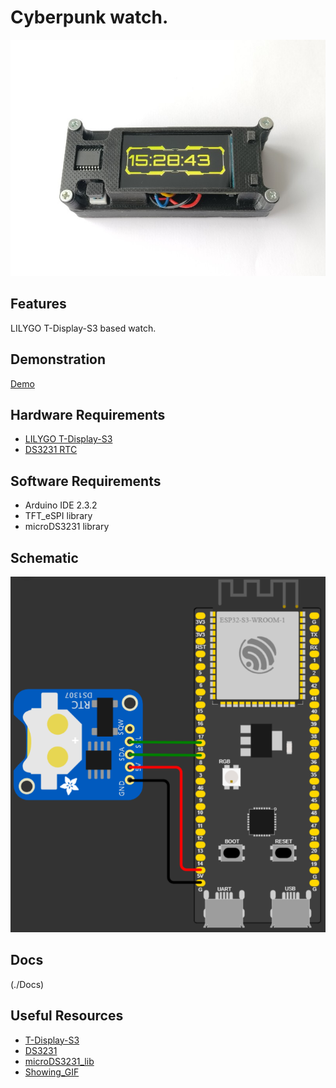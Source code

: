 # Cyberpunk watch.
![alt text](./Docs/Image.jpg)
## Features
LILYGO T-Display-S3 based watch.
## Demonstration
[Demo](https://youtu.be/4hzm1pmmMfs)
## Hardware Requirements
- [LILYGO T-Display-S3](https://www.lilygo.cc/products/t-display-s3)
- [DS3231 RTC](https://aliexpress.ru/item/32315883368.html?sku_id=58978523933&spm=a2g2w.stores.seller_list.7.fbcc7a259Fiern)
## Software Requirements
- Arduino IDE 2.3.2
- TFT_eSPI library
- microDS3231 library
## Schematic
![Scheme](./Docs/Scheme.png)
## Docs
(./Docs)
## Useful Resources
- [T-Display-S3](https://github.com/Xinyuan-LilyGO/T-Display-S3)
- [DS3231](https://www.es.co.th/Schemetic/PDF/DS3231.PDF)
- [microDS3231_lib](https://github.com/GyverLibs/microDS3231)
- [Showing_GIF](https://youtu.be/-h9Vm0Ow_Is?si=F7W1tuOPYlpkoman)
